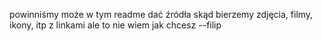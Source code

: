 powinniśmy może w tym readme dać źródła skąd bierzemy zdjęcia, filmy, ikony, itp z linkami ale to nie wiem jak chcesz --filip
